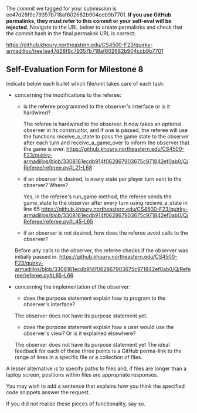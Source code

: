 The commit we tagged for your submission is ee47d28f9c79357b718af602682b904ccb9b7701.
**If you use GitHub permalinks, they must refer to this commit or your self-eval will be rejected.**
Navigate to the URL below to create permalinks and check that the commit hash in the final permalink URL is correct:

https://github.khoury.northeastern.edu/CS4500-F23/quirky-armadillos/tree/ee47d28f9c79357b718af602682b904ccb9b7701

## Self-Evaluation Form for Milestone 8

Indicate below each bullet which file/unit takes care of each task:

- concerning the modifications to the referee: 

  - is the referee programmed to the observer's interface
    or is it hardwired?
    
    The referee is hardwired to the observer. It now takes an optional observer in its constructor, and if one is passed, the referee will use the functions
    receive_a_state to pass the game state to the observer after each turn and receive_a_game_over to inform the observer that the game is over.
    https://github.khoury.northeastern.edu/CS4500-F23/quirky-armadillos/blob/3308161ecdb914f062867903675c971842ef0ab0/Q/Referee/referee.py#L21-L68
  - if an observer is desired, is every state per player turn sent to
    the observer? Where? 
    
    Yes, in the referee's run_game method, the referee sends the game_state to the observer after every turn using recieve_a_state in line 65
    https://github.khoury.northeastern.edu/CS4500-F23/quirky-armadillos/blob/3308161ecdb914f062867903675c971842ef0ab0/Q/Referee/referee.py#L45-L65
  - if an observer is not desired, how does the referee avoid calls to
    the observer?
    
  Before any calls to the observer, the referee checks if the observer was initially passed in.
  https://github.khoury.northeastern.edu/CS4500-F23/quirky-armadillos/blob/3308161ecdb914f062867903675c971842ef0ab0/Q/Referee/referee.py#L65-L66
- concerning the implementation of the observer:

  - does the purpose statement explain how to program to the
    observer's interface? 
    
  The observer does not have its purpose statement yet.
  - does the purpose statement explain how a user would use the
    observer's view? Or is it explained elsewhere? 
    
  The observer does not have its purpose statement yet
The ideal feedback for each of these three points is a GitHub
perma-link to the range of lines in a specific file or a collection of
files.

A lesser alternative is to specify paths to files and, if files are
longer than a laptop screen, positions within files are appropriate
responses.

You may wish to add a sentence that explains how you think the
specified code snippets answer the request.

If you did *not* realize these pieces of functionality, say so.

